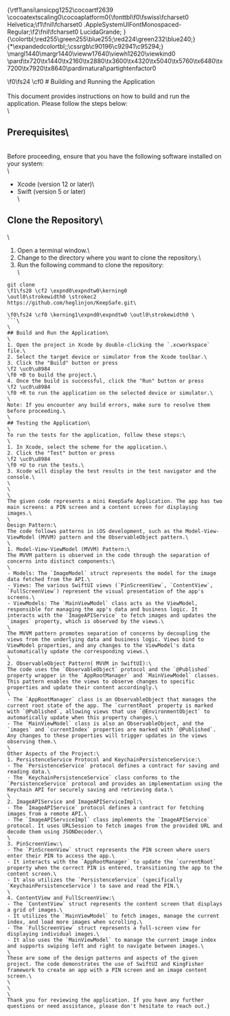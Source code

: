 {\rtf1\ansi\ansicpg1252\cocoartf2639
\cocoatextscaling0\cocoaplatform0{\fonttbl\f0\fswiss\fcharset0 Helvetica;\f1\fnil\fcharset0 .AppleSystemUIFontMonospaced-Regular;\f2\fnil\fcharset0 LucidaGrande;
}
{\colortbl;\red255\green255\blue255;\red224\green232\blue240;}
{\*\expandedcolortbl;;\cssrgb\c90196\c92941\c95294;}
\margl1440\margr1440\vieww17640\viewh12620\viewkind0
\pard\tx720\tx1440\tx2160\tx2880\tx3600\tx4320\tx5040\tx5760\tx6480\tx7200\tx7920\tx8640\pardirnatural\partightenfactor0

\f0\fs24 \cf0 # Building and Running the Application\
\
This document provides instructions on how to build and run the application. Please follow the steps below:\
\
## Prerequisites\
\
Before proceeding, ensure that you have the following software installed on your system:\
\
- Xcode (version 12 or later)\
- Swift (version 5 or later)\
\
## Clone the Repository\
\
1. Open a terminal window.\
2. Change to the directory where you want to clone the repository.\
3. Run the following command to clone the repository:\
\
```\
git clone 
\f1\fs28 \cf2 \expnd0\expndtw0\kerning0
\outl0\strokewidth0 \strokec2 https://github.com/heglinjon/KeepSafe.git\

\f0\fs24 \cf0 \kerning1\expnd0\expndtw0 \outl0\strokewidth0 \
```\
\
## Build and Run the Application\
\
1. Open the project in Xcode by double-clicking the `.xcworkspace` file.\
2. Select the target device or simulator from the Xcode toolbar.\
3. Click the "Build" button or press 
\f2 \uc0\u8984 
\f0 +B to build the project.\
4. Once the build is successful, click the "Run" button or press 
\f2 \uc0\u8984 
\f0 +R to run the application on the selected device or simulator.\
\
Note: If you encounter any build errors, make sure to resolve them before proceeding.\
\
## Testing the Application\
\
To run the tests for the application, follow these steps:\
\
1. In Xcode, select the scheme for the application.\
2. Click the "Test" button or press 
\f2 \uc0\u8984 
\f0 +U to run the tests.\
3. Xcode will display the test results in the test navigator and the console.\
\
\
\
The given code represents a mini KeepSafe Application. The app has two main screens: a PIN screen and a content screen for displaying images.\
\
Design Pattern:\
The code follows patterns in iOS development, such as the Model-View-ViewModel (MVVM) pattern and the ObservableObject pattern.\
\
1. Model-View-ViewModel (MVVM) Pattern:\
The MVVM pattern is observed in the code through the separation of concerns into distinct components:\
\
- Models: The `ImageModel` struct represents the model for the image data fetched from the API.\
- Views: The various SwiftUI views (`PinScreenView`, `ContentView`, `FullScreenView`) represent the visual presentation of the app's screens.\
- ViewModels: The `MainViewModel` class acts as the ViewModel, responsible for managing the app's data and business logic. It interacts with the `ImageAPIService` to fetch images and updates the `images` property, which is observed by the views.\
\
The MVVM pattern promotes separation of concerns by decoupling the views from the underlying data and business logic. Views bind to ViewModel properties, and any changes to the ViewModel's data automatically update the corresponding views.\
\
2. ObservableObject Pattern( MVVM in SwiftUI):\
The code uses the `ObservableObject` protocol and the `@Published` property wrapper in the `AppRootManager` and `MainViewModel` classes. This pattern enables the views to observe changes to specific properties and update their content accordingly.\
\
- The `AppRootManager` class is an ObservableObject that manages the current root state of the app. The `currentRoot` property is marked with `@Published`, allowing views that use `@EnvironmentObject` to automatically update when this property changes.\
- The `MainViewModel` class is also an ObservableObject, and the `images` and `currentIndex` properties are marked with `@Published`. Any changes to these properties will trigger updates in the views observing them.\
\
Other Aspects of the Project:\
1. PersistenceService Protocol and KeychainPersistenceService:\
- The `PersistenceService` protocol defines a contract for saving and reading data.\
- The `KeychainPersistenceService` class conforms to the `PersistenceService` protocol and provides an implementation using the Keychain API for securely saving and retrieving data.\
\
2. ImageAPIService and ImageAPIServiceImpl:\
- The `ImageAPIService` protocol defines a contract for fetching images from a remote API.\
- The `ImageAPIServiceImpl` class implements the `ImageAPIService` protocol. It uses URLSession to fetch images from the provided URL and decode them using JSONDecoder.\
\
3. PinScreenView:\
- The `PinScreenView` struct represents the PIN screen where users enter their PIN to access the app.\
- It interacts with the `AppRootManager` to update the `currentRoot` property when the correct PIN is entered, transitioning the app to the content screen.\
- It also utilizes the `PersistenceService` (specifically `KeychainPersistenceService`) to save and read the PIN.\
\
4. ContentView and FullScreenView:\
- The `ContentView` struct represents the content screen that displays a grid of images.\
- It utilizes the `MainViewModel` to fetch images, manage the current index, and load more images when scrolling.\
- The `FullScreenView` struct represents a full-screen view for displaying individual images.\
- It also uses the `MainViewModel` to manage the current image index and supports swiping left and right to navigate between images.\
\
These are some of the design patterns and aspects of the given project. The code demonstrates the use of SwiftUI and KingFisher framework to create an app with a PIN screen and an image content screen.\
\
\
\
Thank you for reviewing the application. If you have any further questions or need assistance, please don't hesitate to reach out.}